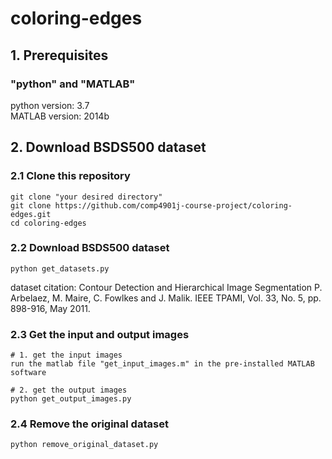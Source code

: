 # coloring-edges

## 1. Prerequisites
### "python" and "MATLAB"
python version: 3.7 <br>
MATLAB version: 2014b

## 2. Download BSDS500 dataset
### 2.1 Clone this repository
```
git clone "your desired directory"
git clone https://github.com/comp4901j-course-project/coloring-edges.git
cd coloring-edges
```
### 2.2 Download BSDS500 dataset
```
python get_datasets.py
```
dataset citation: 
Contour Detection and Hierarchical Image Segmentation
P. Arbelaez, M. Maire, C. Fowlkes and J. Malik.
IEEE TPAMI, Vol. 33, No. 5, pp. 898-916, May 2011.

### 2.3 Get the input and output images
```
# 1. get the input images
run the matlab file "get_input_images.m" in the pre-installed MATLAB software

# 2. get the output images
python get_output_images.py
```

### 2.4 Remove the original dataset
```
python remove_original_dataset.py
```
